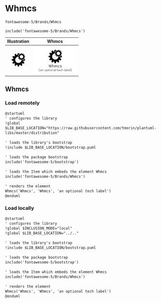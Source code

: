 # Whmcs


```text
fontawesome-5/Brands/Whmcs
```

```text
include('fontawesome-5/Brands/Whmcs')
```



| Illustration | Whmcs |
| :---: | :---: |
| ![illustration for Illustration](../../fontawesome-5/Brands/Whmcs.png) | ![illustration for Whmcs](../../fontawesome-5/Brands/Whmcs.Local.png) |




## Whmcs

### Load remotely
```plantuml
@startuml
' configures the library
!global $LIB_BASE_LOCATION="https://raw.githubusercontent.com/tmorin/plantuml-libs/master/distribution"

' loads the library's bootstrap
!include $LIB_BASE_LOCATION/bootstrap.puml

' loads the package bootstrap
include('fontawesome-5/bootstrap')

' loads the Item which embeds the element Whmcs
include('fontawesome-5/Brands/Whmcs')

' renders the element
Whmcs('Whmcs', 'Whmcs', 'an optional tech label')
@enduml
```

### Load locally
```plantuml
@startuml
' configures the library
!global $INCLUSION_MODE="local"
!global $LIB_BASE_LOCATION="../.."

' loads the library's bootstrap
!include $LIB_BASE_LOCATION/bootstrap.puml

' loads the package bootstrap
include('fontawesome-5/bootstrap')

' loads the Item which embeds the element Whmcs
include('fontawesome-5/Brands/Whmcs')

' renders the element
Whmcs('Whmcs', 'Whmcs', 'an optional tech label')
@enduml
```

